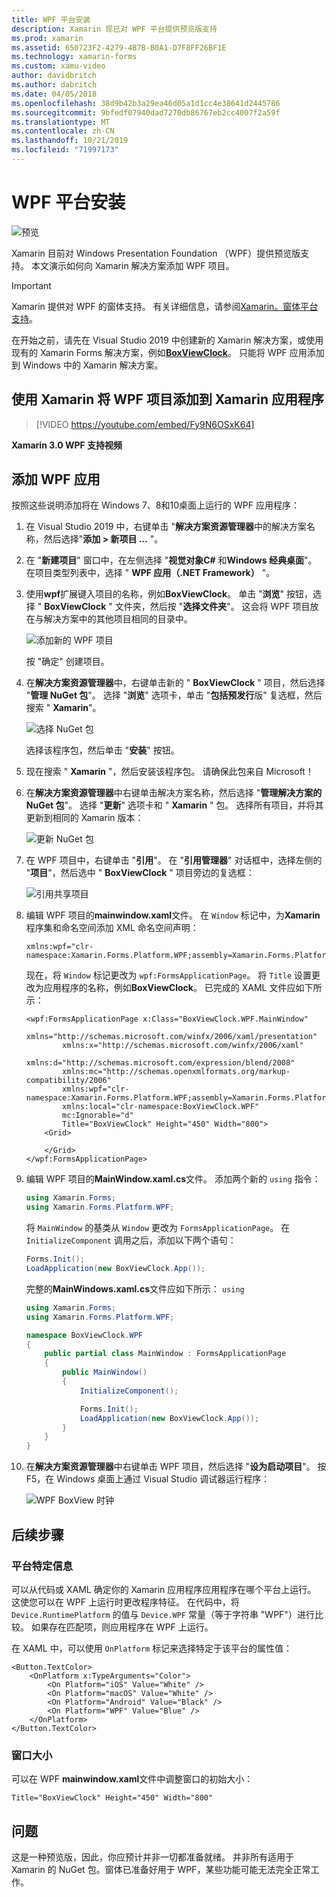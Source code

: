 ```yaml
---
title: WPF 平台安装
description: Xamarin 现已对 WPF 平台提供预览版支持
ms.prod: xamarin
ms.assetid: 650723F2-4279-4B7B-B0A1-D7F8FF26BF1E
ms.technology: xamarin-forms
ms.custom: xamu-video
author: davidbritch
ms.author: dabritch
ms.date: 04/05/2018
ms.openlocfilehash: 38d9b42b3a29ea46d05a1d1cc4e38641d2445786
ms.sourcegitcommit: 9bfedf07940dad7270db86767eb2cc4007f2a59f
ms.translationtype: MT
ms.contentlocale: zh-CN
ms.lasthandoff: 10/21/2019
ms.locfileid: "71997173"
---
```

# <a name="wpf-platform-setup"></a>WPF 平台安装

![预览](~/media/shared/preview.png)

Xamarin 目前对 Windows Presentation Foundation （WPF）提供预览版支持。 本文演示如何向 Xamarin 解决方案添加 WPF 项目。

> [!IMPORTANT]
> Xamarin 提供对 WPF 的窗体支持。 有关详细信息，请参阅[Xamarin。窗体平台支持](https://github.com/xamarin/Xamarin.Forms/wiki/Platform-Support)。

在开始之前，请先在 Visual Studio 2019 中创建新的 Xamarin 解决方案，或使用现有的 Xamarin Forms 解决方案，例如[**BoxViewClock**](https://docs.microsoft.com/samples/xamarin/xamarin-forms-samples/boxview-boxviewclock)。 只能将 WPF 应用添加到 Windows 中的 Xamarin 解决方案。

## <a name="add-a-wpf-project-to-a-xamarinforms-app-with-xamarinuniversity"></a>使用 Xamarin 将 WPF 项目添加到 Xamarin 应用程序

> [!VIDEO https://youtube.com/embed/Fy9N6OSxK64]

**Xamarin 3.0 WPF 支持视频**

## <a name="adding-a-wpf-app"></a>添加 WPF 应用

按照这些说明添加将在 Windows 7、8和10桌面上运行的 WPF 应用程序：

1. 在 Visual Studio 2019 中，右键单击 "**解决方案资源管理器**中的解决方案名称，然后选择"**添加 > 新项目 ...** "。

2. 在 "**新建项目**" 窗口中，在左侧选择 "**视觉对象C#** 和**Windows 经典桌面**"。 在项目类型列表中，选择 " **WPF 应用（.NET Framework）** "。

3. 使用**wpf**扩展键入项目的名称，例如**BoxViewClock**。 单击 "**浏览**" 按钮，选择 " **BoxViewClock** " 文件夹，然后按 "**选择文件夹**"。 这会将 WPF 项目放在与解决方案中的其他项目相同的目录中。

    ![添加新的 WPF 项目](wpf-images/add-new-project.png "添加新的 WPF 项目")

    按 "确定" 创建项目。

4. 在**解决方案资源管理器**中，右键单击新的 " **BoxViewClock** " 项目，然后选择 "**管理 NuGet 包**"。 选择 "**浏览**" 选项卡，单击 "**包括预发行**版" 复选框，然后搜索 " **Xamarin**"。

    ![选择 NuGet 包](wpf-images/select-nuget-package.png "选择 NuGet 包")

    选择该程序包，然后单击 "**安装**" 按钮。

5. 现在搜索 " **Xamarin** "，然后安装该程序包。 请确保此包来自 Microsoft！

6. 在**解决方案资源管理器**中右键单击解决方案名称，然后选择 "**管理解决方案的 NuGet 包**"。 选择 "**更新**" 选项卡和 " **Xamarin** " 包。 选择所有项目，并将其更新到相同的 Xamarin 版本：

    ![更新 NuGet 包](wpf-images/update-nuget-package.png "更新 NuGet 包")

7. 在 WPF 项目中，右键单击 "**引用**"。 在 "**引用管理器**" 对话框中，选择左侧的 "**项目**"，然后选中 " **BoxViewClock** " 项目旁边的复选框：

    ![引用共享项目](wpf-images/reference-shared-project.png "引用共享项目")

8. 编辑 WPF 项目的**mainwindow.xaml**文件。 在 `Window` 标记中，为**Xamarin**程序集和命名空间添加 XML 命名空间声明：

    ```xaml
    xmlns:wpf="clr-namespace:Xamarin.Forms.Platform.WPF;assembly=Xamarin.Forms.Platform.WPF"
    ```

    现在，将 `Window` 标记更改为 `wpf:FormsApplicationPage`。 将 `Title` 设置更改为应用程序的名称，例如**BoxViewClock**。 已完成的 XAML 文件应如下所示：

    ```xaml
    <wpf:FormsApplicationPage x:Class="BoxViewClock.WPF.MainWindow"
            xmlns="http://schemas.microsoft.com/winfx/2006/xaml/presentation"
            xmlns:x="http://schemas.microsoft.com/winfx/2006/xaml"
            xmlns:d="http://schemas.microsoft.com/expression/blend/2008"
            xmlns:mc="http://schemas.openxmlformats.org/markup-compatibility/2006"
            xmlns:wpf="clr-namespace:Xamarin.Forms.Platform.WPF;assembly=Xamarin.Forms.Platform.WPF"
            xmlns:local="clr-namespace:BoxViewClock.WPF"
            mc:Ignorable="d"
            Title="BoxViewClock" Height="450" Width="800">
        <Grid>

        </Grid>
    </wpf:FormsApplicationPage>
    ```

9. 编辑 WPF 项目的**MainWindow.xaml.cs**文件。 添加两个新的 `using` 指令：

    ```csharp
    using Xamarin.Forms;
    using Xamarin.Forms.Platform.WPF;
    ```

    将 `MainWindow` 的基类从 `Window` 更改为 `FormsApplicationPage`。 在 `InitializeComponent` 调用之后，添加以下两个语句：

    ```csharp
    Forms.Init();
    LoadApplication(new BoxViewClock.App());
    ```

    完整的**MainWindows.xaml.cs**文件应如下所示： `using`

    ```csharp
    using Xamarin.Forms;
    using Xamarin.Forms.Platform.WPF;

    namespace BoxViewClock.WPF
    {
        public partial class MainWindow : FormsApplicationPage
        {
            public MainWindow()
            {
                InitializeComponent();

                Forms.Init();
                LoadApplication(new BoxViewClock.App());
            }
        }
    }
    ```

10. 在**解决方案资源管理器**中右键单击 WPF 项目，然后选择 "**设为启动项目**"。 按 F5，在 Windows 桌面上通过 Visual Studio 调试器运行程序：

    ![WPF BoxView 时钟](wpf-images/wpf-boxviewclock.png "WPF BoxView 时钟" )

## <a name="next-steps"></a>后续步骤

### <a name="platform-specifics"></a>平台特定信息

可以从代码或 XAML 确定你的 Xamarin 应用程序应用程序在哪个平台上运行。 这使您可以在 WPF 上运行时更改程序特征。 在代码中，将 `Device.RuntimePlatform` 的值与 `Device.WPF` 常量（等于字符串 "WPF"）进行比较。 如果存在匹配项，则应用程序在 WPF 上运行。

在 XAML 中，可以使用 `OnPlatform` 标记来选择特定于该平台的属性值：

```xaml
<Button.TextColor>
    <OnPlatform x:TypeArguments="Color">
        <On Platform="iOS" Value="White" />
        <On Platform="macOS" Value="White" />
        <On Platform="Android" Value="Black" />
        <On Platform="WPF" Value="Blue" />
    </OnPlatform>
</Button.TextColor>
```

### <a name="window-size"></a>窗口大小

可以在 WPF **mainwindow.xaml**文件中调整窗口的初始大小：

```xaml
Title="BoxViewClock" Height="450" Width="800"
```

## <a name="issues"></a>问题

这是一种预览版，因此，你应预计并非一切都准备就绪。 并非所有适用于 Xamarin 的 NuGet 包。窗体已准备好用于 WPF，某些功能可能无法完全正常工作。
